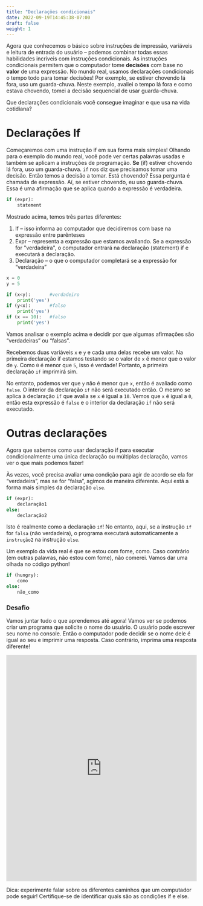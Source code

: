 ```yaml
---
title: "Declarações condicionais"
date: 2022-09-19T14:45:38-07:00
draft: false
weight: 1
---
```


Agora que conhecemos o básico sobre instruções de impressão, variáveis ​​e leitura de entrada do usuário – podemos combinar todas essas habilidades incríveis com instruções condicionais. As instruções condicionais permitem que o computador tome **decisões** com base no **valor** de uma expressão. No mundo real, usamos declarações condicionais o tempo todo para tomar decisões! Por exemplo, se estiver chovendo lá fora, uso um guarda-chuva. Neste exemplo, avaliei o tempo lá fora e como estava chovendo, tomei a decisão sequencial de usar guarda-chuva.

Que declarações condicionais você consegue imaginar e que usa na vida cotidiana?

# Declarações If

Começaremos com uma instrução if em sua forma mais simples! Olhando para o exemplo do mundo real, você pode ver certas palavras usadas e também se aplicam a instruções de programação. **Se** (if) estiver chovendo lá fora, uso um guarda-chuva. `if` nos diz que precisamos tomar uma decisão. Então temos a decisão a tomar. Está chovendo? Essa pergunta é chamada de expressão. Aí, se estiver chovendo, eu uso guarda-chuva. Essa é uma afirmação que se aplica quando a expressão é verdadeira.

```python
if (expr):
    statement
```


Mostrado acima, temos três partes diferentes:

1. If – isso informa ao computador que decidiremos com base na expressão entre parênteses
2. Expr – representa a expressão que estamos avaliando. Se a expressão for "verdadeira", o computador entrará na declaração (statement) if e executará a declaração.
3. Declaração – o que o computador completará se a expressão for “verdadeira”

```python
x = 0
y = 5

if (x<y):       #verdadeiro
    print('yes')
if (y<x):       #falso
    print('yes')
if (x == 10):   #falso
    print('yes')
```

Vamos analisar o exemplo acima e decidir por que algumas afirmações são “verdadeiras” ou “falsas”.

Recebemos duas variáveis ​​`x` e `y` e cada uma delas recebe um valor. Na primeira declaração if estamos testando se o valor de `x` é menor que o valor de `y`. Como `0` é menor que `5`, isso é verdade! Portanto, a primeira declaração `if` imprimirá sim.

No entanto, podemos ver que `y` não é menor que `x`, então é avaliado como `false`. O interior da declaração `if` não será executado então. O mesmo se aplica à declaração `if` que avalia se `x` é igual a `10`. Vemos que `x` é igual a `0`, então esta expressão é `false` e ​​o interior da declaração `if` não será executado.

# Outras declarações

Agora que sabemos como usar declaração if para executar condicionalmente uma única declaração ou múltiplas declaração, vamos ver o que mais podemos fazer!

Às vezes, você precisa avaliar uma condição para agir de acordo se ela for “verdadeira”, mas se for “falsa”, agimos de maneira diferente. Aqui está a forma mais simples da declaração `else`.

```python
if (expr):
    declaração1
else: 
    declaração2
```    

Isto é realmente como a declaração `if`! No entanto, aqui, se a instrução `if` for `falsa` (não verdadeira), o programa executará automaticamente a `instrução2` na instrução `else`.

Um exemplo da vida real é que se estou com fome, como. Caso contrário (em outras palavras, não estou com fome), não comerei. Vamos dar uma olhada no código python!

```python
if (hungry):
    como
else:
    não_como
```

### Desafio

Vamos juntar tudo o que aprendemos até agora! Vamos ver se podemos criar um programa que solicite o nome do usuário. O usuário pode escrever seu nome no console. Então o computador pode decidir se o nome dele é igual ao seu e imprimir uma resposta. Caso contrário, imprima uma resposta diferente!

<iframe src="https://trinket.io/embed/python/b238d85d0d" width="100%" height="600" frameborder="0" marginwidth="0" marginheight="0" allowfullscreen></iframe>

Dica: experimente falar sobre os diferentes caminhos que um computador pode seguir! Certifique-se de identificar quais são as condições if e else.
